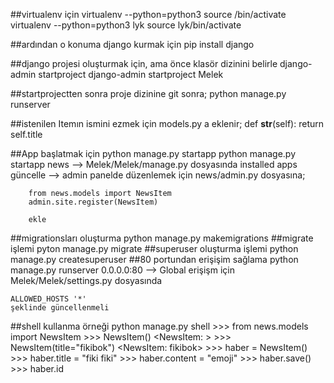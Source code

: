 ##virtualenv için
virtualenv --python=python3 <File-Name>
source <File-Name>/bin/activate
virtualenv --python=python3 lyk
source lyk/bin/activate

##ardından o konuma django kurmak için
pip install django

##django projesi oluşturmak için, ama önce klasör dizinini belirle
django-admin startproject <Project-Name>
django-admin startproject Melek

##startprojectten sonra proje dizinine git sonra;
python manage.py runserver

##istenilen Itemın ismini ezmek için models.py a eklenir;
	def __str__(self):
		return self.title

##App başlatmak için
python manage.py startapp <App-Adi>
python manage.py startapp news
	--> Melek/Melek/manage.py dosyasında installed apps güncelle
	--> admin panelde düzenlemek için news/admin.py dosyasına;

		from news.models import NewsItem
		admin.site.register(NewsItem)

		ekle
##migrationsları oluşturma
python manage.py makemigrations
##migrate işlemi
pyton manage.py migrate
##superuser oluşturma işlemi
python manage.py createsuperuser
##80 portundan erişişim sağlama
python manage.py runserver 0.0.0.0:80
	--> Global erişişm için Melek/Melek/settings.py dosyasında

	ALLOWED_HOSTS '*' 
	şeklinde güncellenmeli
##shell kullanma örneği
python manage.py shell
	>>> from news.models import NewsItem
	>>> NewsItem()
		<NewsItem: >
	>>> NewsItem(title="fikibok")
		<NewsItem: fikibok>
	>>> haber = NewsItem()
	>>> haber.title = "fiki fiki"
	>>> haber.content = "emoji"
	>>> haber.save()
	>>> haber.id
